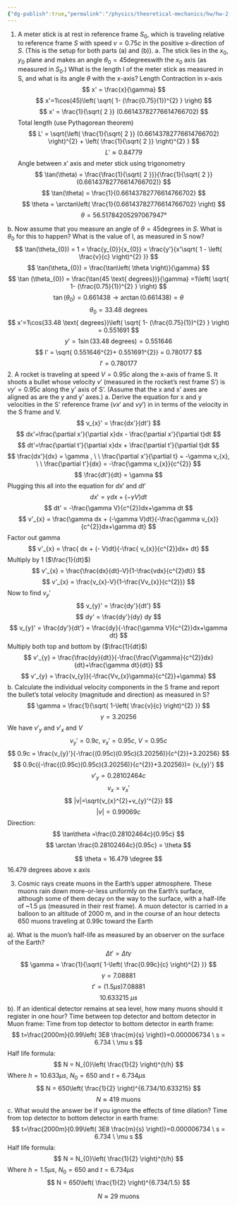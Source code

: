 ```yaml
---
{"dg-publish":true,"permalink":"/physics/theoretical-mechanics/hw/hw-2-paul-lea/"}
---
```


1. A meter stick is at rest in reference frame $S_{0}$, which is traveling relative to reference frame $S$ with speed $v=0.75c$ in the positive x-direction of $S$. (This is the setup for both parts (a) and (b)).
	a. The stick lies in the $x_{0}$, $y_{0}$ plane and makes an angle $\theta_{0} = 45 \text{degrees}$with the $x_{0}$ axis (as measured in $S_{0}$.) What is the length l of the meter stick as measured in S, and what is its angle $\theta$ with the x-axis?
Length Contraction in x-axis
$$
x' = \frac{x}{\gamma}
$$
$$
x'=1\cos(45)\left( \sqrt{ 1- (\frac{0.75}{1})^{2} } \right)
$$
$$
x' = \frac{1}{\sqrt{ 2 }} (0.66143782776614766702)
$$
Total length (use Pythagorean theorem)
$$
L' = \sqrt{\left( \frac{1}{\sqrt{ 2 }} (0.66143782776614766702) \right)^{2} + \left( \frac{1}{\sqrt{ 2 }} \right)^{2} }
$$
$$
L' \approx 0.84779
$$
Angle between $x'$ axis and meter stick using trigonometry
$$
\tan(\theta) = \frac{\frac{1}{\sqrt{ 2 }}}{\frac{1}{\sqrt{ 2 }} (0.66143782776614766702)}
$$
$$
\tan(\theta) = \frac{1}{0.66143782776614766702}
$$
$$
\theta = \arctan\left( \frac{1}{0.66143782776614766702} \right)
$$
$$
\theta = 56.51784205297067947°
$$

b. Now assume that you measure an angle of $\theta = 45 \text{degrees}$ in $S$. What is $\theta_{0}$ for this to happen? What is the value of l, as measured in S now?
$$
\tan(\theta_{0}) = 1 = \frac{y_{0}}{x_{0}} = \frac{y'}{x'\sqrt{ 1 - \left( \frac{v}{c} \right)^{2} }}
$$
$$
\tan(\theta_{0}) = \frac{\tan\left( \theta \right)}{\gamma}
$$
$$
\tan (\theta_{0}) = \frac{\tan(45 \text{ degrees})}{\gamma} =1\left( \sqrt{ 1- (\frac{0.75}{1})^{2} } \right)
$$
$$
\tan(\theta_{0})=0.661438 \to \arctan(0.661438) = \theta
$$
$$
\theta_{0} = 33.48 \text{ degrees}
$$
$$
x'=1\cos(33.48 \text{ degrees})\left( \sqrt{ 1- (\frac{0.75}{1})^{2} } \right) = 0.551691
$$
$$
y' = 1\sin(33.48 \text{ degrees}) = 0.551646
$$
$$
l' = \sqrt{ 0.551646^{2}+  0.551691^{2}} = 0.780177
$$
$$
l' = 0.780177
$$
2. A rocket is traveling at speed $V=0.95c$ along the x-axis of frame S. It shoots a bullet whose velocity $v'$ (measured in the rocket’s rest frame S’) is $vy'=0.95c$ along the y’ axis of S’. (Assume that the x and x’ axes are aligned as are the y and y’ axes.)
a. Derive the equation for x and y velocities in the S’ reference frame ($vx'$ and $vy'$) in in terms of the velocity in the S frame and V.
$$
v_{x}' = \frac{dx'}{dt'}
$$
$$
dx'=\frac{\partial x'}{\partial x}dx - \frac{\partial x'}{\partial t}dt
$$
$$
dt'=\frac{\partial t'}{\partial x}dx + \frac{\partial t'}{\partial t}dt
$$
$$
\frac{dx'}{dx} = \gamma , \ \ \frac{\partial x'}{\partial t} = -\gamma v_{x}, \ \ \frac{\partial t'}{dx} = -\frac{\gamma v_{x}}{c^{2}}
$$
$$
\frac{dt'}{dt} = \gamma
$$
Plugging this all into the equation for $dx'$ and $dt'$
$$
dx' = \gamma dx + (-\gamma V)dt
$$
$$
dt' = -\frac{\gamma V}{c^{2}}dx+\gamma dt
$$
$$
v'_{x} = \frac{\gamma dx + (-\gamma V)dt}{-\frac{\gamma v_{x}}{c^{2}}dx+\gamma dt}
$$
Factor out gamma
$$
v'_{x} = \frac{ dx + (- V)dt}{-\frac{ v_{x}}{c^{2}}dx+ dt}
$$
Multiply by 1 ($\frac{1}{dt}$)
$$
v'_{x} = \frac{\frac{dx}{dt}-V}{1-\frac{vdx}{c^{2}dt}}
$$
$$
v'_{x} = \frac{v_{x}-V}{1-\frac{Vv_{x}}{c^{2}}}
$$
Now to find $v_{y}'$
$$
v_{y}' = \frac{dy'}{dt'}
$$
$$
dy' = \frac{dy'}{dy} dy
$$
$$
v_{y}' = \frac{dy'}{dt'} = \frac{dy}{-\frac{\gamma V}{c^{2}}dx+\gamma dt}
$$
Multiply both top and bottom by ($\frac{1}{dt}$)
$$
v'_{y} =  \frac{\frac{dy}{dt}}{-\frac{\frac{V\gamma}{c^{2}}dx}{dt}+\frac{\gamma dt}{dt}}
$$
$$
v'_{y} = \frac{v_{y}}{-\frac{Vv_{x}\gamma}{c^{2}}+\gamma}
$$
b. Calculate the individual velocity components in the S frame and report the bullet’s total velocity (magnitude and direction) as measured in S?
$$
\gamma = \frac{1}{\sqrt{ 1-\left( \frac{v}{c} \right)^{2} }}
$$
$$
\gamma = 3.20256
$$
We have $v'_y$ and $v'_{x}$  and $V$
$$
v_{y}' = 0.9c, \ v_{x}' = 0.95c, \ V = 0.95c
$$
$$
0.9c = \frac{v_{y}'}{-\frac{(0.95c)(0.95c)(3.20256)}{c^{2}}+3.20256}
$$
$$
0.9c({-\frac{(0.95c)(0.95c)(3.20256)}{c^{2}}+3.20256})= {v_{y}'}
$$
$$
v'_{y}=0.28102464c
$$
$$
v_{x} = v_{x}'
$$
$$
|v|=\sqrt{v_{x}^{2}+v_{y}'^{2}}
$$
$$
|v| = 0.99069c
$$
Direction: 
$$
\tan\theta =\frac{0.28102464c}{0.95c}
$$
$$
\arctan \frac{0.28102464c}{0.95c} = \theta
$$

$$
\theta = 16.479 \degree
$$
16.479 degrees above x axis

3. Cosmic rays create muons in the Earth’s upper atmosphere. These muons rain down more-or-less uniformly on the Earth’s surface, although some of them decay on the way to the surface, with a half-life of ~1.5 μs (measured in their rest frame). A muon detector is carried in a balloon to an altitude of 2000 m, and in the course of an hour detects 650 muons traveling at 0.99c toward the Earth

a). What is the muon’s half-life as measured by an observer on the surface of the Earth?
$$
\Delta t'  = \Delta t \gamma 
$$
$$
\gamma = \frac{1}{\sqrt{ 1-\left( \frac{0.99c}{c} \right)^{2} }}
$$
$$
\gamma = 7.08881
$$
$$
t' = (1.5\mu s)7.08881
$$
$$
10.633215  \ \mu s
$$
b). If an identical detector remains at sea level, how many muons should it register in one hour?
Time between top detector and bottom detector in Muon frame: 
Time from top detector to bottom detector in earth frame:
$$
t=\frac{2000m}{0.99\left( 3E8 \frac{m}{s} \right)}=0.000006734 \ s = 6.734 \ \mu s
$$
Half life formula: 
$$
N = N_{0}\left( \frac{1}{2} \right)^{t/h}
$$
Where $h = 10.633\mu s$, $N_{0}=650$ and $t=6.734\mu s$ 
$$
N = 650\left( \frac{1}{2} \right)^{6.734/10.633215}
$$
$$
N \approx 419 \text{ muons}
$$
c. What would the answer be if you ignore the effects of time dilation?
Time from top detector to bottom detector in earth frame:
$$
t=\frac{2000m}{0.99\left( 3E8 \frac{m}{s} \right)}=0.000006734 \ s = 6.734 \ \mu s
$$
Half life formula: 
$$
N = N_{0}\left( \frac{1}{2} \right)^{t/h}
$$
Where $h = 1.5 \mu s$, $N_{0}=650$ and $t=6.734\mu s$ 
$$
N = 650\left( \frac{1}{2} \right)^{6.734/1.5}
$$

$$
N \approx 29 \text{ muons}
$$
